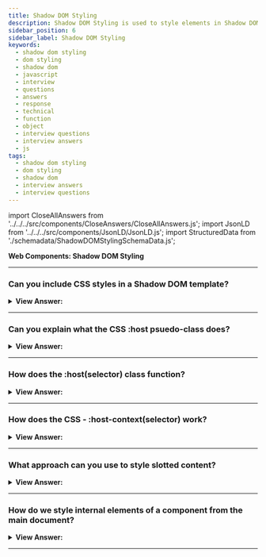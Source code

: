 ```yaml
---
title: Shadow DOM Styling
description: Shadow DOM Styling is used to style elements in Shadow DOM. It is used to style elements in Shadow DOM. It is used to style elements in Shadow DOM.
sidebar_position: 6
sidebar_label: Shadow DOM Styling
keywords:
  - shadow dom styling
  - dom styling
  - shadow dom
  - javascript
  - interview
  - questions
  - answers
  - response
  - technical
  - function
  - object
  - interview questions
  - interview answers
  - js
tags:
  - shadow dom styling
  - dom styling
  - shadow dom
  - interview answers
  - interview questions
---
```


import CloseAllAnswers from '../../../src/components/CloseAnswers/CloseAllAnswers.js';
import JsonLD from '../../../src/components/JsonLD/JsonLD.js';
import StructuredData from './schemadata/ShadowDOMStylingSchemaData.js';

<JsonLD data={StructuredData} />

<head>
  <title>Shadow DOM Styling | JavaScript Interview Questions</title>
</head>

**Web Components: Shadow DOM Styling**

<CloseAllAnswers />

---

### Can you include CSS styles in a Shadow DOM template?

<details>
  <summary><strong>View Answer:</strong></summary>
  <div>
  <div><strong>Interview Response:</strong> Yes, the Shadow DOM may include both &#8249;style&#8250; and &#8249;link rel="stylesheet" href="…"&#8250; tags. In the latter case, stylesheets are HTTP-cached, so they are not redownloaded for multiple components that use the same template. As a rule, local styles work only inside the shadow tree, and document styles work outside the shadow tree. But there are few exceptions.
    </div>
  </div>
</details>

---

### Can you explain what the CSS :host psuedo-class does?

<details>
  <summary><strong>View Answer:</strong></summary>
  <div>
  <div><strong>Interview Response:</strong> The ":host" CSS pseudo-class selector picks the shadow host of the shadow DOM containing the CSS.
    </div><br />
  <div><strong className="codeExample">Code Example:</strong><br /><br />

  <div></div>

```html
<template id="tmpl">
  <style>
    /* the style will be applied from inside to the custom-dialog element */
    :host  {
      position: fixed;
      left: 50%;
      top: 50%;
      transform: translate(-50%,  -50%);
      display: inline-block;
      border: 1px solid red;
      padding: 10px;
    }
  </style>

  <slot></slot>
</template>

<script>
  customElements.define(
    'custom-dialog',
    class extends HTMLElement {
      connectedCallback() {
        this.attachShadow({ mode: 'open' }).append(
          tmpl.content.cloneNode(true)
        );
      }
    }
  );
</script>

<custom-dialog> Hello! </custom-dialog>
```

  </div>
  </div>
</details>

---

### How does the :host(selector) class function?

<details>
  <summary><strong>View Answer:</strong></summary>
  <div>
  <div><strong>Interview Response:</strong> The ":host(selector)" CSS pseudo-class selector picks the shadow host of the shadow DOM containing the CSS. It is identical to the regular :host pseudo-class (allowing you to select a custom element from inside its shadow DOM) but only gets put in an application (applied) if the selector sent to the function matches the shadow host.
    </div><br />
  <div><strong className="codeExample">Code Example:</strong><br /><br />

<strong>Syntax: </strong> :host([centered]);<br /><br />

  <div></div>

```html
<template id="tmpl">
  <style>
    :host([centered]) {
      position: fixed;
      left: 50%;
      top: 50%;
      transform: translate(-50%, -50%);
      border-color: blue;
    }

    :host {
      display: inline-block;
      border: 1px solid red;
      padding: 10px;
    }
  </style>
  <slot></slot>
</template>

<script>
  customElements.define(
    'custom-dialog',
    class extends HTMLElement {
      connectedCallback() {
        this.attachShadow({ mode: 'open' }).append(
          tmpl.content.cloneNode(true)
        );
      }
    }
  );
</script>
```

  </div>
  </div>
</details>

---

### How does the CSS - :host-context(selector) work?

<details>
  <summary><strong>View Answer:</strong></summary>
  <div>
  <div><strong>Interview Response:</strong> It works the same as :host, but it is applied only if the shadow host or ancestors in the outer document matches the selector.
    </div><br />
  <div><strong className="codeExample">Code Example:</strong><br /><br />

<strong>Syntax: </strong> :host-context([selector])<br /><br />

  <div></div>

```html
<body class="dark-theme">
  <!--
    :host-context(.dark-theme) applies to custom-dialogs inside .dark-theme
  -->
  <custom-dialog>...</custom-dialog>
</body>
```

  </div>
  </div>
</details>

---

### What approach can you use to style slotted content?

<details>
  <summary><strong>View Answer:</strong></summary>
  <div>
  <div><strong>Interview Response:</strong> There are two choices if we would like to style slotted elements in our component. First, we can style the &#8249;slot&#8250; itself and rely on CSS inheritance. Another option is to use:: slotted(selector) pseudo-class. It matches elements based on two conditions. First, it is a slotted element from the light DOM. Slot name does not matter. Any slotted element suffices, not its offspring, but just the element itself. Second, the element corresponds to the selection. We should notice that the "::slotted" selection cannot go farther inside the slot.
    </div><br />
  <div><strong className="codeExample">Code Example #1:</strong><br /><br />

  <div></div>

```html
<user-card>
  <div slot="username"><span>John Smith</span></div>
</user-card>

<script>
  customElements.define(
    'user-card',
    class extends HTMLElement {
      connectedCallback() {
        this.attachShadow({ mode: 'open' });
        this.shadowRoot.innerHTML = `
      <style>
      slot[name="username"] { font-weight: bold; }
      </style>
      Name: <slot name="username"></slot>
    `;
      }
    }
  );
</script>
```

  </div><br />
  <div><strong className="codeExample">Code Example #2:</strong><br /><br />

  <div></div>

```html
<user-card>
  <div slot="username">
    <div>John Smith</div>
  </div>
</user-card>

<script>
  customElements.define(
    'user-card',
    class extends HTMLElement {
      connectedCallback() {
        this.attachShadow({ mode: 'open' });
        this.shadowRoot.innerHTML = `
      <style>
      ::slotted(div) { border: 1px solid red; }
      </style>
      Name: <slot name="username"></slot>
    `;
      }
    }
  );
</script>
```

  </div>
  </div>
</details>

---

### How do we style internal elements of a component from the main document?

<details>
  <summary><strong>View Answer:</strong></summary>
  <div>
  <div><strong>Interview Response:</strong> No selector can directly affect shadow DOM styles from the document. But just as we expose methods to interact with our component, we can expose CSS variables (custom CSS properties) to style it. Custom CSS properties exist on all levels, both in light and shadow.
    </div><br />
  <div><strong className="codeExample">Code Example:</strong><br /><br />

  <div></div>

```html
<style>
  user-card {
    --user-card-field-color: green;
  }
</style>

<template id="tmpl">
  <style>
    .field {
      color: var(--user-card-field-color, black);
    }
  </style>
  <div class="field">Name: <slot name="username"></slot></div>
  <div class="field">Birthday: <slot name="birthday"></slot></div>
</template>

<script>
  customElements.define(
    'user-card',
    class extends HTMLElement {
      connectedCallback() {
        this.attachShadow({ mode: 'open' });
        this.shadowRoot.append(
          document.getElementById('tmpl').content.cloneNode(true)
        );
      }
    }
  );
</script>

<user-card>
  <span slot="username">John Smith</span>
  <span slot="birthday">01.01.2001</span>
</user-card>
```

  </div>
  </div>
</details>

---

